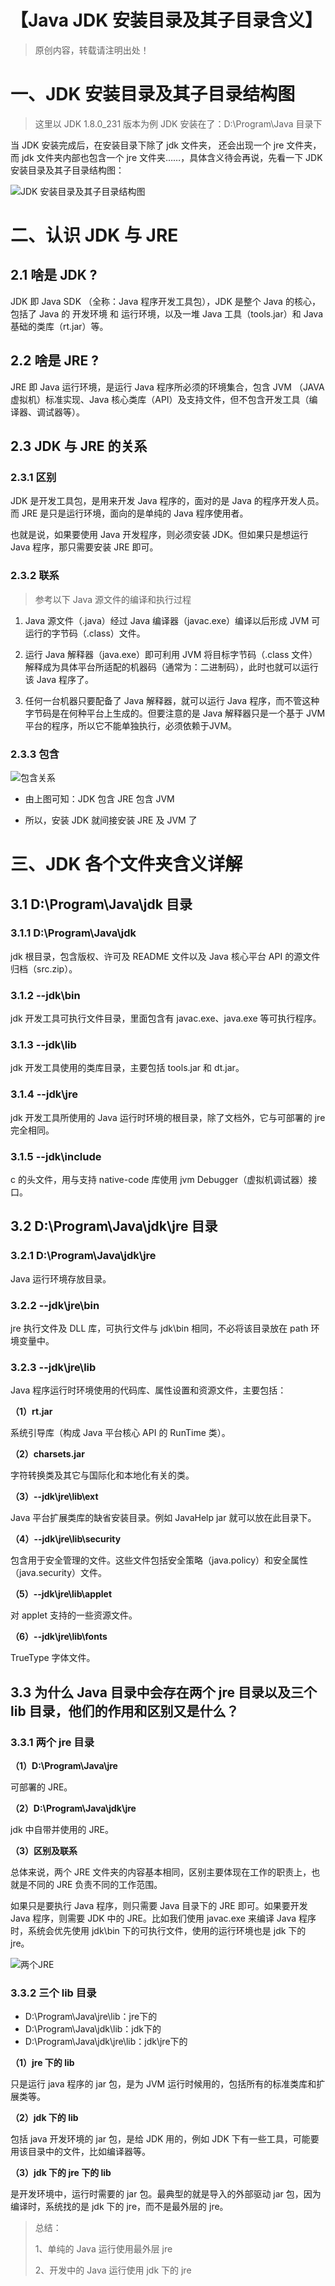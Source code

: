 # 【Java JDK 安装目录及其子目录含义】

> 原创内容，转载请注明出处！

# 一、JDK 安装目录及其子目录结构图

> 这里以 JDK 1.8.0_231 版本为例
> JDK 安装在了：D:\Program\Java 目录下


当 JDK 安装完成后，在安装目录下除了 jdk 文件夹， 还会出现一个 jre 文件夹，而 jdk 文件夹内部也包含一个 jre 文件夹……，具体含义待会再说，先看一下 JDK 安装目录及其子目录结构图： 

![JDK 安装目录及其子目录结构图](https://img-blog.csdnimg.cn/20210313235617952.png)

# 二、认识 JDK 与 JRE
## 2.1 啥是 JDK ?
JDK 即 Java SDK （全称：Java 程序开发工具包），JDK 是整个 Java 的核心，包括了 Java 的 开发环境 和 运行环境，以及一堆 Java 工具（tools.jar）和 Java 基础的类库（rt.jar）等。
## 2.2 啥是 JRE ?
JRE 即 Java 运行环境，是运行 Java 程序所必须的环境集合，包含 JVM （JAVA 虚拟机）标准实现、Java 核心类库（API）及支持文件，但不包含开发工具（编译器、调试器等）。


## 2.3 JDK 与 JRE 的关系 

### 2.3.1 区别
JDK 是开发工具包，是用来开发 Java 程序的，面对的是 Java 的程序开发人员。而 JRE 是只是运行环境，面向的是单纯的 Java 程序使用者。

也就是说，如果要使用 Java 开发程序，则必须安装 JDK。但如果只是想运行 Java 程序，那只需要安装 JRE 即可。

### 2.3.2 联系
> 参考以下 Java 源文件的编译和执行过程

1. Java 源文件（.java）经过 Java 编译器（javac.exe）编译以后形成 JVM 可运行的字节码（.class）文件。

2. 运行 Java 解释器（java.exe）即可利用 JVM 将目标字节码（.class 文件）解释成为具体平台所适配的机器码（通常为：二进制码），此时也就可以运行该 Java 程序了。

3. 任何一台机器只要配备了 Java 解释器，就可以运行 Java 程序，而不管这种字节码是在何种平台上生成的。但要注意的是 Java 解释器只是一个基于 JVM 平台的程序，所以它不能单独执行，必须依赖于JVM。

### 2.3.3 包含
![包含关系](https://img-blog.csdnimg.cn/20210313235617995.png)

- 由上图可知：JDK 包含 JRE 包含 JVM

- 所以，安装 JDK 就间接安装 JRE 及 JVM 了

# 三、JDK 各个文件夹含义详解
## 3.1 D:\Program\Java\jdk 目录

### 3.1.1 D:\Program\Java\jdk
jdk 根目录，包含版权、许可及 README 文件以及 Java 核心平台 API 的源文件归档（src.zip）。

### 3.1.2 --jdk\bin
jdk 开发工具可执行文件目录，里面包含有 javac.exe、java.exe 等可执行程序。

### 3.1.3 --jdk\lib
jdk 开发工具使用的类库目录，主要包括 tools.jar 和 dt.jar。

### 3.1.4 --jdk\jre
jdk 开发工具所使用的 Java 运行时环境的根目录，除了文档外，它与可部署的 jre 完全相同。

### 3.1.5 --jdk\include
c 的头文件，用与支持 native-code 库使用 jvm Debugger（虚拟机调试器）接口。


## 3.2 D:\Program\Java\jdk\jre 目录

### 3.2.1 D:\Program\Java\jdk\jre
Java 运行环境存放目录。

### 3.2.2 --jdk\jre\bin
jre 执行文件及 DLL 库，可执行文件与 jdk\bin 相同，不必将该目录放在 path 环境变量中。

### 3.2.3 --jdk\jre\lib
 Java 程序运行时环境使用的代码库、属性设置和资源文件，主要包括：

**（1）rt.jar**

系统引导库（构成 Java 平台核心 API 的 RunTime 类）。

**（2）charsets.jar**

字符转换类及其它与国际化和本地化有关的类。

**（3）--jdk\jre\lib\ext**

Java 平台扩展类库的缺省安装目录。例如 JavaHelp jar 就可以放在此目录下。

**（4）--jdk\jre\lib\security**

包含用于安全管理的文件。这些文件包括安全策略（java.policy）和安全属性（java.security）文件。

**（5）--jdk\jre\lib\applet**

对 applet 支持的一些资源文件。

**（6）--jdk\jre\lib\fonts**

TrueType 字体文件。

## 3.3 为什么 Java 目录中会存在两个 jre 目录以及三个 lib 目录，他们的作用和区别又是什么？


### 3.3.1 两个 jre 目录
**（1）D:\Program\Java\jre**

可部署的 JRE。

**（2）D:\Program\Java\jdk\jre**

jdk 中自带并使用的 JRE。

**（3）区别及联系**

总体来说，两个 JRE 文件夹的内容基本相同，区别主要体现在工作的职责上，也就是不同的 JRE 负责不同的工作范围。

如果只是要执行 Java 程序，则只需要 Java 目录下的 JRE 即可。如果要开发 Java 程序，则需要 JDK 中的 JRE。比如我们使用 javac.exe 来编译 Java 程序时，系统会优先使用 jdk\bin 下的可执行文件，使用的运行环境也是 jdk 下的 jre。

![两个JRE](https://img-blog.csdnimg.cn/20210313235617997.png)

### 3.3.2 三个 lib 目录

- D:\Program\Java\jre\lib：jre下的
- D:\Program\Java\jdk\lib：jdk下的
- D:\Program\Java\jdk\jre\lib：jdk\jre下的

**（1）jre 下的 lib**

只是运行 java 程序的 jar 包，是为 JVM 运行时候用的，包括所有的标准类库和扩展类等。

**（2）jdk 下的 lib**

包括 java 开发环境的 jar 包，是给 JDK 用的，例如 JDK 下有一些工具，可能要用该目录中的文件，比如编译器等。

**（3）jdk 下的 jre 下的 lib**

是开发环境中，运行时需要的 jar 包。最典型的就是导入的外部驱动 jar 包，因为编译时，系统找的是 jdk 下的 jre，而不是最外层的 jre。

> 总结：
>
> 1、单纯的 Java 运行使用最外层 jre
>
> 2、开发中的 Java 运行使用 jdk 下的 jre